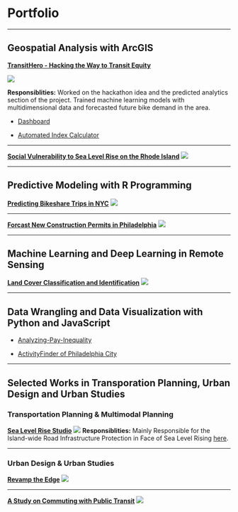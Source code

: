 #  Portfolio

---

## Geospatial Analysis with ArcGIS

**[TransitHero - Hacking the Way to Transit Equity](https://devpost.com/software/transithero-hacking-the-way-to-transit-equity)**

<img src='images/hackathon.jpg?raw=true'/>

**Responsiblities:** Worked on the hackathon idea and the predicted analytics section of the project. Trained machine learning models with multidimensional data and forecasted future bike demand in the area.

* [Dashboard](https://www.arcgis.com/apps/dashboards/3cbf06578c3748dfbc3ce59b70843838)

* [Automated Index Calculator](https://github.com/skunz42/Esri-Hackathon)

---

**[Social Vulnerability to Sea Level Rise on the Rhode Island](/pdf/ArcPython_workSample_Xintan_Stella_Li.pdf)**
<img src='images/arcpy.png?raw=true'/>

---
## Predictive Modeling with R Programming

**[Predicting Bikeshare Trips in NYC](/projectMarkdown/PredictingBike.html)**
<img src="images/bikeApp.png?raw=true"/>

---

**[Forcast New Construction Permits in Philadelphia](/projectMarkdown/ConstructionPermits.html)**
<img src="images/ConstructionPermits.jpg?raw=true"/>

---

## Machine Learning and Deep Learning in Remote Sensing

**[Land Cover Classification and Identification](/pdf/MUSA_650_Final_Report.pdf)**
<img src="images/remotesensing.png?raw=true"/>

---
## Data Wrangling and Data Visualization with Python and JavaScript

- [Analyzing-Pay-Inequality](https://github.com/rsk2327/PDSG_PayInequality)

- [ActivityFinder of Philadelphia City](https://xintianli.github.io/MUSA611_FinalProject/)

---

## Selected Works in Transporation Planning, Urban Design and Urban Studies

### Transportation Planning & Multimodal Planning 

**[Sea Level Rise Studio]()**
<img src="images/studio.png?raw=true"/>
**Responsiblities:** Mainly Responsible for the Island-wide Road Infrastructure Protection in Face of Sea Level Rising [here](/pdf/transit_part_studio.pdf). 

---

### Urban Design & Urban Studies 

**[Revamp the Edge](/pdf/Design_Portfolio.pdf)**
<img src="images/ud1.png?raw=true"/>

---

**[A Study on Commuting with Public Transit](/pdf/Commuting_with_Public_Transit.pdf)**
<img src="images/Commuting_with_Public_Transit.jpg?raw=true"/>
